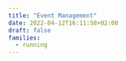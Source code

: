 ```yaml
---
title: "Event Management"
date: 2022-04-12T16:11:58+02:00
draft: false
families:
  - running
---
```


